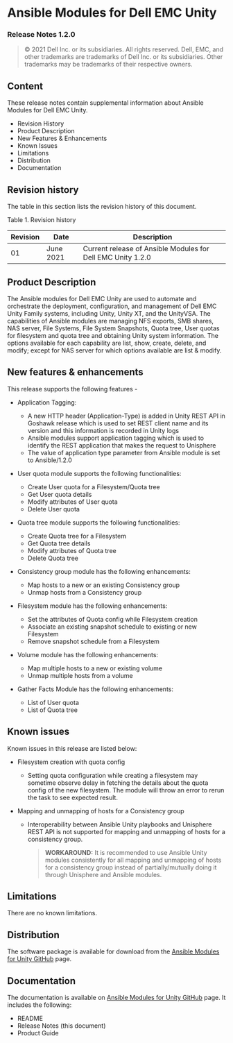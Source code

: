 **Ansible Modules for Dell EMC Unity** 
=========================================
### Release Notes 1.2.0

>   © 2021 Dell Inc. or its subsidiaries. All rights reserved. Dell,
>   EMC, and other trademarks are trademarks of Dell Inc. or its
>   subsidiaries. Other trademarks may be trademarks of their respective
>   owners.

Content
-------
These release notes contain supplemental information about Ansible
Modules for Dell EMC Unity.

-   Revision History
-   Product Description
-   New Features & Enhancements
-   Known Issues
-   Limitations
-   Distribution
-   Documentation

Revision history
----------------
The table in this section lists the revision history of this document.

Table 1. Revision history

| Revision | Date      | Description                                               |
|----------|-----------|-----------------------------------------------------------|
| 01       | June 2021  | Current release of Ansible Modules for Dell EMC Unity 1.2.0 |

Product Description
-------------------
The Ansible modules for Dell EMC Unity are used to automate and orchestrate the deployment, configuration, and management of Dell EMC Unity Family systems, including Unity, Unity XT, and the UnityVSA. The capabilities of Ansible modules are managing NFS exports, SMB shares, NAS server, File Systems, File System Snapshots, Quota tree, User quotas for filesystem and quota tree and obtaining Unity system information. The options available for each capability are list, show, create, delete, and modify; except for NAS server for which options available are list & modify.

New features & enhancements
---------------------------
This release supports the following features -


- Application Tagging:
    - A new HTTP header (Application-Type) is added in Unity REST API in Goshawk release which is used to set REST client name and its version and this information is recorded in Unity logs
    - Ansible modules support application tagging which is used to identify the REST application that makes the request to Unisphere
    - The value of application type parameter from Ansible module is set to Ansible/1.2.0

-   User quota module supports the following functionalities:
    -   Create User quota for a Filesystem/Quota tree 
    -   Get User quota details    
    -   Modify attributes of User quota
    -   Delete User quota

-   Quota tree module supports the following functionalities:
    -   Create Quota tree for a Filesystem 
    -   Get Quota tree details    
    -   Modify attributes of Quota tree
    -   Delete Quota tree

-   Consistency group module has the following enhancements:
    -   Map hosts to a new or an existing Consistency group    
    -   Unmap hosts from a Consistency group 

-   Filesystem module has the following enhancements:
    -   Set the attributes of Quota config while Filesystem creation
    -   Associate an existing snapshot schedule to existing or new Filesystem
    -   Remove snapshot schedule from a Filesystem

-   Volume module has the following enhancements:
    -   Map multiple hosts to a new or existing volume
    -   Unmap multiple hosts from a volume
    
-   Gather Facts Module has the following enhancements:
    -  List of User quota 
    -  List of Quota tree

Known issues
------------
Known issues in this release are listed below:
- Filesystem creation with quota config
    - Setting quota configuration while creating a filesystem may sometime observe delay in fetching the details about the quota config of the new filesystem. The module will throw an error to rerun the task to see expected result.
    
- Mapping and unmapping of hosts for a Consistency group
    - Interoperability between Ansible Unity playbooks and Unisphere REST API is not supported for mapping and unmapping of hosts for a consistency group.
      > **WORKAROUND:** It is recommended to use Ansible Unity modules consistently for all mapping and unmapping of hosts for a consistency group instead of partially/mutually doing it through Unisphere and Ansible modules.

Limitations
-----------
There are no known limitations.

Distribution
----------------
The software package is available for download from the [Ansible Modules
for Unity GitHub](https://github.com/dell/ansible-unity/) page.

Documentation
-------------
The documentation is available on [Ansible Modules for Unity GitHub](https://github.com/dell/ansible-unity/tree/1.2.0/docs)
page. It includes the following:
- README
- Release Notes (this document)
- Product Guide
